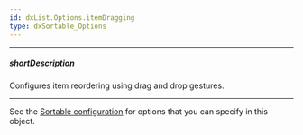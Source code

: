 ```yaml
---
id: dxList.Options.itemDragging
type: dxSortable_Options
---
```

---
##### shortDescription
Configures item reordering using drag and drop gestures.

---
See the [Sortable configuration](/api-reference/10%20UI%20Components/dxSortable/1%20Configuration '/Documentation/ApiReference/UI_Components/dxSortable/Configuration/') for options that you can specify in this object.